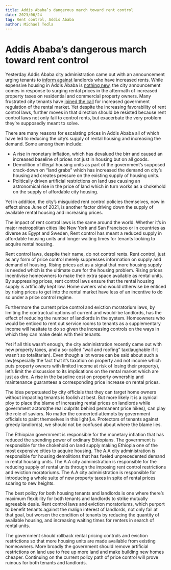```yaml
---
title: Addis Ababa’s dangerous march toward rent control
date: 2023/06/24
tag: Rent control, Addis Ababa
author: Michael Tedla
---
```


# Addis Ababa’s dangerous march toward rent control

Yesterday Addis Ababa city administration came out with an announcement urging tenants to [inform against](https://t.me/tikvahethiopia/79254) landlords who have increased rents. While expensive housing in Addis Ababa is [nothing new](https://addismaleda.com/archives/427), the city announcement comes in response to surging rental prices in the aftermath of increased property taxes on residential and commercial property owners. Many frustrated city tenants have [joined the call](https://telegra.ph/Tikvah-Ethiopia-06-23) for increased government regulation of the rental market. Yet despite the increasing favorability of rent control laws, further moves in that direction should be resisted because rent control laws not only fail to control rents, but exacerbate the very problem they’re supposedly meant to solve.

There are many reasons for escalating prices in Addis Ababa all of which have led to reducing the city’s supply of rental housing and increasing the demand. Some among them include:

- A rise in monetary inflation, which has devalued the birr and caused an increased baseline of prices not just in housing but on all goods.
- Demolition of illegal housing units as part of the government’s supposed crack-down on “land grabs” which has increased the demand on city’s housing and creates pressure on the existing supply of housing units.
- Politically driven artificial restrictions on land use causing an astronomical rise in the price of land which in turn works as a chokehold on the supply of affordable city housing.

Yet in addition, the city’s misguided rent control policies themselves, now in effect since June of 2021, is another factor driving down the supply of available rental housing and increasing prices.

The impact of rent control laws is the same around the world. Whether it’s in major metropolitan cities like New York and San Francisco or in countries as diverse as Egypt and Sweden, Rent control has meant a reduced supply in affordable housing units and longer waiting times for tenants looking to acquire rental housing.

Rent control laws, despite their name, do not control rents. Rent control, just as any form of price control merely suppresses information on supply and demand of housing. Rising prices act as a signal that more housing supply is needed which is the ultimate cure for the housing problem. Rising prices incentivise homeowners to make their extra space available as rental units. By suppressing prices, rent control laws ensure that the rental housing supply is artificially kept low. Home owners who would otherwise be enticed by rising prices to get into the rental market have less of an incentive to do so under a price control regime.

Furthermore the current price control and eviction moratorium laws, by limiting the contractual options of current and would-be landlords, has the effect of reducing the number of landlords in the system. Homeowners who would be enticed to rent out service rooms to tenants as a supplementary income will hesitate to do so given the increasing controls on the ways in which they can make deals with their tenants.

Yet if all this wasn’t enough, the city administration recently came out with new property taxes, and a so-called “wall and roofing” tax(laughable if it wasn’t so totalitarian). Even though a lot worse can be said about such a law(especially the fact that it’s taxation on property and not income which puts property owners with limited income at risk of losing their property), let’s limit the discussion to its implications on the rental market which are just as dire. A rise in the baseline cost on property ownership and maintenance guarantees a corresponding price increase on rental prices.

The idea perpetuated by city officials that they can target home owners without impacting tenants is foolish at best. But more likely it is a cynical ploy to place the blame of increasing rental prices on landlords while government actors(the real culprits behind permanent price hikes), can play the role of saviors. No matter the concerted attempts by government officials to paint themselves in this light(I.e. Protectors of tenants against greedy landlords), we should not be confused about where the blame lies.

The Ethiopian government is responsible for the monetary inflation that has reduced the spending power of ordinary Ethiopians. The government is responsible for the chokehold on land supply making Ethiopia one of the most expensive cities to acquire housing. The A.A city administration is responsible for housing demolitions that has fueled unprecedented demand in rental housing units. The A.A city administration is responsible for the reducing supply of rental units through the imposing rent control restrictions and eviction moratoriums. The A.A city administration is responsible for introducing a whole suite of new property taxes in spite of rental prices soaring to new heights.

The best policy for both housing tenants and landlords is one where there’s maximum flexibility for both tenants and landlords to strike mutually agreeable deals. Rent control laws and eviction moratoriums, which purport to benefit tenants against the malign interest of landlords, not only fail at that goal, but worsen the condition of tenants by reducing the quantity of available housing, and increasing waiting times for renters in search of rental units.

The government should rollback rental pricing controls and eviction restrictions so that more housing units are made available from existing homeowners. More broadly the government should remove artificial restrictions on land use to free up more land and make building new homes cheaper. Continuing on the current policy path of price control will prove ruinous for both tenants and landlords.
